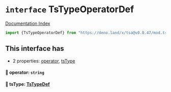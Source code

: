 # `interface` TsTypeOperatorDef

[Documentation Index](../README.md)

```ts
import {TsTypeOperatorDef} from "https://deno.land/x/tsa@v0.0.47/mod.ts"
```

## This interface has

- 2 properties:
[operator](#-operator-string),
[tsType](#-tstype-tstypedef)


#### 📄 operator: `string`



#### 📄 tsType: [TsTypeDef](../type.TsTypeDef/README.md)



